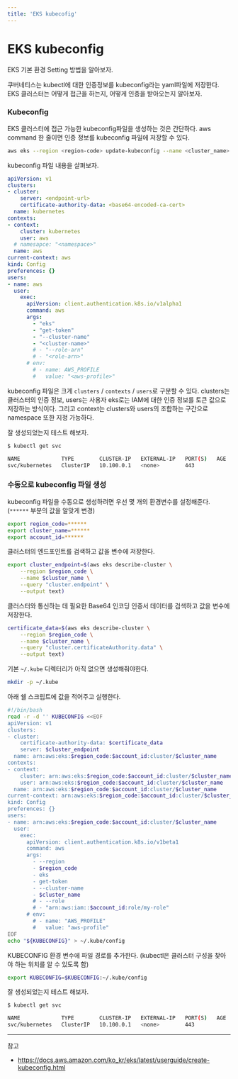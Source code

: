 ```yaml
---
title: 'EKS kubecofig'
---
```

# EKS kubeconfig
 
EKS 기본 환경 Setting 방법을 알아보자.

쿠버네티스는 kubectl에 대한 인증정보를 kubeconfig라는 yaml파일에 저장한다. EKS 클러스터는 어떻게 접근을 하는지, 어떻게 인증을 받아오는지 알아보자.

### Kubeconfig

EKS 클러스터에 접근 가능한 kubeconfig파일을 생성하는 것은 간단하다. aws command 한 줄이면 인증 정보를 kubeconfig 파일에 저장할 수 있다.

```bash
aws eks --region <region-code> update-kubeconfig --name <cluster_name>
```

kubeconfig 파일 내용을 살펴보자.

```yml
apiVersion: v1
clusters:
- cluster:
    server: <endpoint-url>
    certificate-authority-data: <base64-encoded-ca-cert>
  name: kubernetes
contexts:
- context:
    cluster: kubernetes
    user: aws
  # namesapce: "<namespace>"
  name: aws
current-context: aws
kind: Config
preferences: {}
users:
- name: aws
  user:
    exec:
      apiVersion: client.authentication.k8s.io/v1alpha1
      command: aws
      args:
        - "eks"
        - "get-token"
        - "--cluster-name"
        - "<cluster-name>"
        # - "--role-arn"
        # - "<role-arn>"
      # env:
        # - name: AWS_PROFILE
        #   value: "<aws-profile>"

```

kubeconfig 파일은 크게 `clusters` / `contexts` / `users`로 구분할 수 있다. clusters는 클러스터의 인증 정보, users는 사용자 eks로는 IAM에 대한 인증 정보를 토큰 값으로 저장하는 방식이다. 그리고 context는 clusters와 users의 조합하는 구간으로 namespace 또한 지정 가능하다.

잘 생성되었는지 테스트 해보자.

```bash
$ kubectl get svc

NAME             TYPE        CLUSTER-IP   EXTERNAL-IP   PORT(S)   AGE
svc/kubernetes   ClusterIP   10.100.0.1   <none>        443
```

### 수동으로 kubeconfig 파일 생성

kubeconfig 파일을 수동으로 생성하려면 우선 몇 개의 환경변수를 설정해준다. (`******` 부분의 값을 알맞게 변경)

```bash
export region_code=******
export cluster_name=******
export account_id=******
```

클러스터의 엔드포인트를 검색하고 값을 변수에 저장한다.

```bash
export cluster_endpoint=$(aws eks describe-cluster \
    --region $region_code \
    --name $cluster_name \
    --query "cluster.endpoint" \
    --output text)
```

클러스터와 통신하는 데 필요한 Base64 인코딩 인증서 데이터를 검색하고 값을 변수에 저장한다.

```bash
certificate_data=$(aws eks describe-cluster \
    --region $region_code \
    --name $cluster_name \
    --query "cluster.certificateAuthority.data" \
    --output text)
```
  
기본 `~/.kube` 디렉터리가 아직 없으면 생성해줘야한다.

```bash
mkdir -p ~/.kube
```

아래 쉘 스크립트에 값을 적어주고 실행한다.

```bash
#!/bin/bash
read -r -d '' KUBECONFIG <<EOF
apiVersion: v1
clusters:
- cluster:
    certificate-authority-data: $certificate_data
    server: $cluster_endpoint
  name: arn:aws:eks:$region_code:$account_id:cluster/$cluster_name
contexts:
- context:
    cluster: arn:aws:eks:$region_code:$account_id:cluster/$cluster_name
    user: arn:aws:eks:$region_code:$account_id:cluster/$cluster_name
  name: arn:aws:eks:$region_code:$account_id:cluster/$cluster_name
current-context: arn:aws:eks:$region_code:$account_id:cluster/$cluster_name
kind: Config
preferences: {}
users:
- name: arn:aws:eks:$region_code:$account_id:cluster/$cluster_name
  user:
    exec:
      apiVersion: client.authentication.k8s.io/v1beta1
      command: aws
      args:
        - --region
        - $region_code
        - eks
        - get-token
        - --cluster-name
        - $cluster_name
        # - --role
        # - "arn:aws:iam::$account_id:role/my-role"
      # env:
        # - name: "AWS_PROFILE"
        #   value: "aws-profile"
EOF
echo "${KUBECONFIG}" > ~/.kube/config
```

KUBECONFIG 환경 변수에 파일 경로를 추가한다. (kubectl은 클러스터 구성을 찾아야 하는 위치를 알 수 있도록 함)

```bash
export KUBECONFIG=$KUBECONFIG:~/.kube/config
```

잘 생성되었는지 테스트 해보자.

```bash
$ kubectl get svc

NAME             TYPE        CLUSTER-IP   EXTERNAL-IP   PORT(S)   AGE
svc/kubernetes   ClusterIP   10.100.0.1   <none>        443
```

---
참고
- https://docs.aws.amazon.com/ko_kr/eks/latest/userguide/create-kubeconfig.html